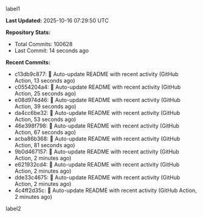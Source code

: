 
label1 
<!-- ACTIVITY_START -->
**Last Updated:** 2025-10-16 07:29:50 UTC

**Repository Stats:**
- Total Commits: 100628
- Last Commit: 14 seconds ago

**Recent Commits:**
- c13db9c877: 🤖 Auto-update README with recent activity (GitHub Action, 13 seconds ago)
- c0554204a4: 🤖 Auto-update README with recent activity (GitHub Action, 25 seconds ago)
- e08d974d46: 🤖 Auto-update README with recent activity (GitHub Action, 39 seconds ago)
- da4cc6be32: 🤖 Auto-update README with recent activity (GitHub Action, 53 seconds ago)
- 46e398f798: 🤖 Auto-update README with recent activity (GitHub Action, 67 seconds ago)
- acba86b368: 🤖 Auto-update README with recent activity (GitHub Action, 81 seconds ago)
- 9b0d467157: 🤖 Auto-update README with recent activity (GitHub Action, 2 minutes ago)
- e621932cd4: 🤖 Auto-update README with recent activity (GitHub Action, 2 minutes ago)
- dde33c4675: 🤖 Auto-update README with recent activity (GitHub Action, 2 minutes ago)
- 4c4ff2d35c: 🤖 Auto-update README with recent activity (GitHub Action, 2 minutes ago)
<!-- ACTIVITY_END -->

label2
